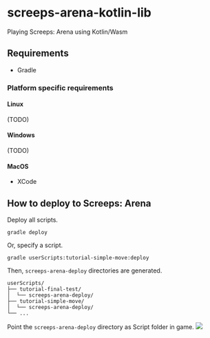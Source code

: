 # screeps-arena-kotlin-lib

Playing Screeps: Arena using Kotlin/Wasm

## Requirements

- Gradle

### Platform specific requirements

#### Linux

(TODO)

#### Windows

(TODO)

#### MacOS

- XCode

## How to deploy to Screeps: Arena

Deploy all scripts.

```shell
gradle deploy
```

Or, specify a script.

```shell
gradle userScripts:tutorial-simple-move:deploy
```

Then, `screeps-arena-deploy` directories are generated.

```
userScripts/
├── tutorial-final-test/
│  └── screeps-arena-deploy/
├── tutorial-simple-move/
│  └── screeps-arena-deploy/
└── ...
```

Point the `screeps-arena-deploy` directory as Script folder in game.
![](https://gyazo.com/499bbf1d6ecc002001abc805aa553451.png)
